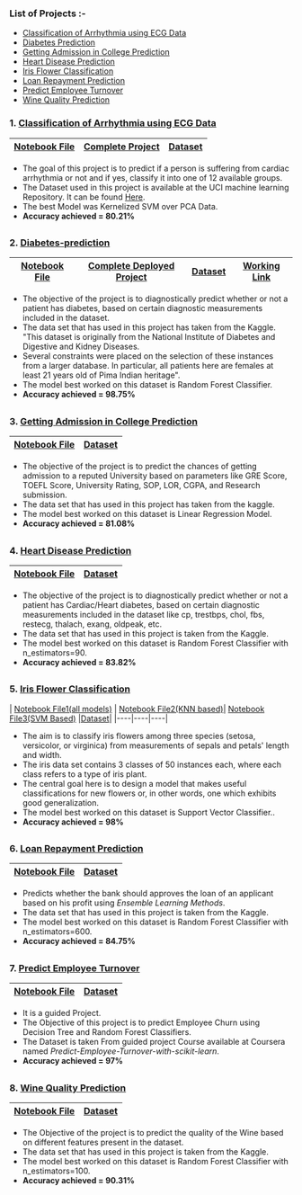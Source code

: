 ### List of Projects :-
* [Classification of Arrhythmia using ECG Data](#1-Classification-of-Arrhythmia-using-ECG-Data)
* [Diabetes Prediction](#2-Diabetes-prediction)
* [Getting Admission in College Prediction](#3-Getting-Admission-in-College-Prediction)
* [Heart Disease Prediction](#4-Heart-Disease-Prediction)
* [Iris Flower Classification](#5-Iris-Flower-Classification)
* [Loan Repayment Prediction](#6-Loan-Repayment-Prediction)
* [Predict Employee Turnover](#7-Predict-Employee-Turnover)
* [Wine Quality Prediction](#8-Wine-Quality-Prediction)


### 1. [Classification of Arrhythmia using ECG Data](https://github.com/BhanuRathore21/Machine-Learning-Projects/tree/main/Classification%20of%20Arrhythmia)
| [Notebook File](https://github.com/BhanuRathore21/Machine-Learning-Projects/blob/main/Classification%20of%20Arrhythmia/final%20with%20pca.ipynb) | [Complete Project](https://github.com/BhanuRathore21/Project-Arrhythmia)| [Dataset](https://github.com/BhanuRathore21/Machine-Learning-Projects/blob/main/Classification%20of%20Arrhythmia/Data/arrhythmia.csv) |
|----|----|----|

- The goal of this project is to predict if a person is suffering from cardiac arrhythmia or not and if yes, classify it into one of 12 available groups.
- The Dataset used in this project is available at the UCI machine learning Repository. It can be found [Here](https://archive.ics.uci.edu/ml/datasets/Arrhythmia).
- The best Model was Kernelized SVM over PCA Data.
- **Accuracy achieved = 80.21%**
##   

### 2. [Diabetes-prediction](https://github.com/BhanuRathore21/Machine-Learning-Projects/tree/main/Diabetes%20Prediction)
| [Notebook File](https://github.com/BhanuRathore21/Machine-Learning-Projects/blob/main/Diabetes%20Prediction/Diabetes%20Classification.ipynb) | [Complete Deployed Project](https://github.com/BhanuRathore21/Diabetes-prediction) | [Dataset](https://github.com/BhanuRathore21/Machine-Learning-Projects/tree/main/Diabetes%20Prediction/dataset) | [Working Link](https://sarvdiabetes-predictions.herokuapp.com/)
|----|----|----|----|
- The objective of the project is to diagnostically predict whether or not a patient has diabetes, based on certain diagnostic measurements included in the dataset.
- The data set that has used in this project has taken from the Kaggle. "This dataset is originally from the National Institute of Diabetes and Digestive and Kidney Diseases.  
- Several constraints were placed on the selection of these instances from a larger database. In particular, all patients here are females at least 21 years old of Pima Indian heritage".
- The model best worked on this dataset is Random Forest Classifier.
- **Accuracy achieved = 98.75%**
##   

### 3. [Getting Admission in College Prediction](https://github.com/BhanuRathore21/Machine-Learning-Projects/tree/main/Getting%20Admission%20in%20College%20Prediction)

| [Notebook File](https://github.com/BhanuRathore21/Machine-Learning-Projects/blob/main/Getting%20Admission%20in%20College%20Prediction/Admission%20prediction.ipynb) | [Dataset](https://github.com/BhanuRathore21/Machine-Learning-Projects/blob/main/Getting%20Admission%20in%20College%20Prediction/admission_predict.csv) |
|----|----|

- The objective of the project is to predict the chances of getting admission to a reputed University based on parameters like GRE Score, TOEFL Score, University Rating, SOP, LOR, CGPA, and Research submission.
- The data set that has used in this project has taken from the kaggle.
- The model best worked on this dataset is Linear Regression Model.
- **Accuracy achieved = 81.08%**
##   

### 4. [Heart Disease Prediction](https://github.com/BhanuRathore21/Machine-Learning-Projects/tree/main/Heart%20Disease%20Prediction)

| [Notebook File](https://github.com/BhanuRathore21/Machine-Learning-Projects/blob/main/Heart%20Disease%20Prediction/Heart%20Disease%20Prediction.ipynb) | [Dataset](https://github.com/BhanuRathore21/Machine-Learning-Projects/blob/main/Heart%20Disease%20Prediction/heart.csv) |
|----|-----|

- The objective of the project is to diagnostically predict whether or not a patient has Cardiac/Heart diabetes, based on certain diagnostic measurements included in the dataset like cp, trestbps, chol, fbs, restecg, thalach, exang, oldpeak, etc.
- The data set that has used in this project is taken from the Kaggle.
- The model best worked on this dataset is Random Forest Classifier with n_estimators=90.
- **Accuracy achieved = 83.82%**
##   

### 5. [Iris Flower Classification](https://github.com/BhanuRathore21/Machine-Learning-Projects/tree/main/Iris%20Flower%20Classification)
| [Notebook File1(all models)](https://github.com/BhanuRathore21/Machine-Learning-Projects/blob/main/Iris%20Flower%20Classification/iris.ipynb) | [Notebook File2(KNN based)](https://github.com/BhanuRathore21/Machine-Learning-Projects/blob/main/Iris%20Flower%20Classification/KNN%20on%20Iris%20Dataset/iris_Flower_Classifcation_using_KNN.ipynb)| [Notebook File3(SVM Based)](https://github.com/BhanuRathore21/Machine-Learning-Projects/blob/main/Iris%20Flower%20Classification/SVM%20Iris.ipynb) |[Dataset](https://github.com/BhanuRathore21/Machine-Learning-Projects/blob/main/Iris%20Flower%20Classification/iris_data.csv)|
|----|----|----|
- The aim is to classify iris flowers among three species (setosa, versicolor, or virginica) from measurements of sepals and petals' length and width. 
- The iris data set contains 3 classes of 50 instances each, where each class refers to a type of iris plant.
- The central goal here is to design a model that makes useful classifications for new flowers or, in other words, one which exhibits good generalization.
- The model best worked on this dataset is Support Vector Classifier..
- **Accuracy achieved = 98%**
##   

### 6. [Loan Repayment Prediction](https://github.com/BhanuRathore21/Machine-Learning-Projects/tree/main/Loan%20Repayment%20Prediction)
| [Notebook File](https://github.com/BhanuRathore21/Machine-Learning-Projects/blob/main/Loan%20Repayment%20Prediction/Loan_Repayment_Prediction.ipynb)| [Dataset](https://github.com/BhanuRathore21/Machine-Learning-Projects/blob/main/Loan%20Repayment%20Prediction/loan_data.csv)|
|----|----|

- Predicts whether the bank should approves the loan of an applicant based on his profit using _Ensemble Learning Methods_.
- The data set that has used in this project is taken from the Kaggle.
- The model best worked on this dataset is Random Forest Classifier with n_estimators=600.
- **Accuracy achieved = 84.75%**
##   

### 7. [Predict Employee Turnover](https://github.com/BhanuRathore21/Machine-Learning-Projects/tree/main/Predict%20Employee%20Turnover%20with%20scikitlearn)
| [Notebook File](https://github.com/BhanuRathore21/Machine-Learning-Projects/blob/main/Predict%20Employee%20Turnover%20with%20scikitlearn/Learner_Notebook3.ipynb)| [Dataset](https://github.com/BhanuRathore21/Machine-Learning-Projects/blob/main/Predict%20Employee%20Turnover%20with%20scikitlearn/employee_data.csv)|
|----|----|
- It is a guided Project.
- The Objective of this project is to predict Employee Churn using Decision Tree and Random Forest Classifiers.
- The Dataset is taken From guided project Course available at Coursera named _Predict-Employee-Turnover-with-scikit-learn_.
- **Accuracy achieved = 97%**
##   

### 8. [Wine Quality Prediction](https://github.com/BhanuRathore21/Machine-Learning-Projects/tree/main/Wine%20Quality%20prediction)
| [Notebook File](https://github.com/BhanuRathore21/Machine-Learning-Projects/blob/main/Wine%20Quality%20prediction/Wine.ipynb)| [Dataset](https://github.com/BhanuRathore21/Machine-Learning-Projects/blob/main/Wine%20Quality%20prediction/winequality.csv)|
|----|----|
- The Objective of the project is to predict the quality of the Wine based on different features present in the dataset.
- The data set that has used in this project is taken from the Kaggle.
- The model best worked on this dataset is Random Forest Classifier with n_estimators=100.
- **Accuracy achieved = 90.31%**
##   
